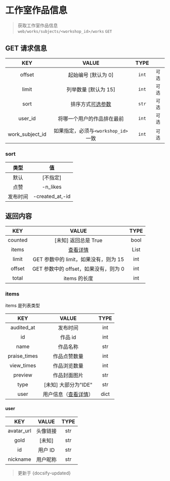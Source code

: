 # 工作室作品信息

> 获取工作室作品信息  
> `web/works/subjects/<workshop_id>/works` `GET`

## GET 请求信息

|       KEY       |                VALUE                | TYPE  |        |
| :-------------: | :---------------------------------: | :---: | :----: |
|     offset      |        起始编号 \[默认为 0\]        | `int` | `可选` |
|      limit      |       列举数量 \[默认为 15\]        | `int` | `可选` |
|      sort       |      排序方式[可选参数](#sort)      | `str` | `可选` |
|     user_id     |     将哪一个用户的作品排在最前      | `int` | `可选` |
| work_subject_id | 如果指定，必须与`<workshop_id>`一致 | `int` | `可选` |

### sort

|   类型   |       值        |
| :------: | :-------------: |
|   默认   |   \[不指定\]    |
|   点赞   |    -n_likes     |
| 发布时间 | -created_at,-id |

## 返回内容

|   KEY   |                 VALUE                 | TYPE |
| :-----: | :-----------------------------------: | :--: |
| counted |        \[未知\] 返回总是 True         | bool |
|  items  |          [查看详情](#items)           | List |
|  limit  | GET 参数中的 limit，如果没有，则为 15 | int  |
| offset  | GET 参数中的 offset，如果没有，则为 0 | int  |
|  total  |             items 的长度              | int  |

### items

items 是列表类型

|     KEY      |             VALUE             | TYPE |
| :----------: | :---------------------------: | :--: |
|  audited_at  |           发布时间            | int  |
|      id      |            作品 id            | int  |
|     name     |           作品名称            | str  |
| praise_times |         作品点赞数量          | int  |
|  view_times  |         作品浏览数量          | int  |
|   preview    |         作品封面图片          | str  |
|     type     |    \[未知\] 大部分为"IDE"     | str  |
|     user     | 用户信息（[查看详情](#user)） | dict |

#### user

|    KEY     |  VALUE   | TYPE |
| :--------: | :------: | :--: |
| avatar_url | 头像链接 | str  |
|    gold    | \[未知\] | str  |
|     id     | 用户 ID  | str  |
|  nickname  | 用户昵称 | str  |

> 更新于 {docsify-updated}
